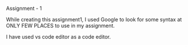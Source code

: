 Assignment - 1

While creating this assignment1, I used Google to look for some syntax at ONLY FEW PLACES to use in my assignment.

I have used vs code editor as a code editor.
